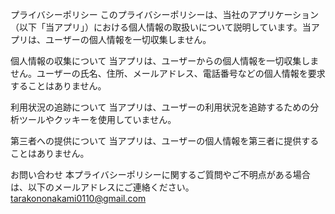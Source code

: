 プライバシーポリシー
このプライバシーポリシーは、当社のアプリケーション（以下「当アプリ」）における個人情報の取扱いについて説明しています。当アプリは、ユーザーの個人情報を一切収集しません。

個人情報の収集について
当アプリは、ユーザーからの個人情報を一切収集しません。ユーザーの氏名、住所、メールアドレス、電話番号などの個人情報を要求することはありません。

利用状況の追跡について
当アプリは、ユーザーの利用状況を追跡するための分析ツールやクッキーを使用していません。

第三者への提供について
当アプリは、ユーザーの個人情報を第三者に提供することはありません。

お問い合わせ
本プライバシーポリシーに関するご質問やご不明点がある場合は、以下のメールアドレスにご連絡ください。
tarakononakami0110@gmail.com

